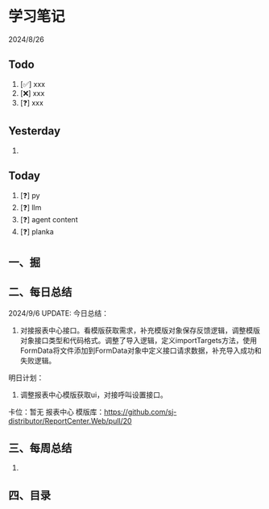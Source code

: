 # 学习笔记

2024/8/26

## Todo

1. [✅] xxx
2. [❌] xxx
3. [❓] xxx

## Yesterday

1.

## Today

1. [❓] py
2. [❓] llm
3. [❓] agent content
4. [❓] planka

## 一、掘

## 二、每日总结

2024/9/6 UPDATE:
今日总结：

1. 对接报表中心接口。看模版获取需求，补充模版对象保存反馈逻辑，调整模版对象接口类型和代码格式。调整了导入逻辑，定义importTargets方法，使用FormData将文件添加到FormData对象中定义接口请求数据，补充导入成功和失败逻辑。

明日计划：

1. 调整报表中心模版获取ui，对接呼叫设置接口。

卡位：暂无
报表中心 模版库：https://github.com/sj-distributor/ReportCenter.Web/pull/20

## 三、每周总结

1.



## 四、目录
